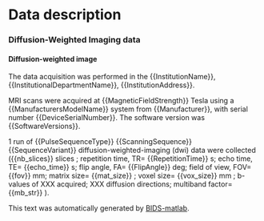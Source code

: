 
# Data description


### Diffusion-Weighted Imaging data

#### Diffusion-weighted image

The data acquisition was performed in the {{InstitutionName}}, {{InstitutionalDepartmentName}},
{{InstitutionAddress}}.

MRI scans were acquired at {{MagneticFieldStrength}} Tesla using a {{ManufacturersModelName}}
system from {{Manufacturer}}, with serial number {{DeviceSerialNumber}}.
The software version was {{SoftwareVersions}}.

1 run of {{PulseSequenceType}} {{ScanningSequence}} {{SequenceVariant}} diffusion-weighted-imaging
(dwi) data were collected ({{nb_slices}} slices ; repetition
time, TR= {{RepetitionTime}} s; echo time, TE= {{echo_time}} s; flip angle, FA=
{{FlipAngle}} deg; field of view, FOV= {{fov}} mm; matrix size= {{mat_size}} ; voxel
size= {{vox_size}} mm ; b-values of XXX acquired; XXX diffusion directions;
multiband factor= {{mb_str}} ).

This text was automatically generated by [BIDS-matlab](https://github.com/bids-standard/bids-matlab).
